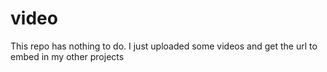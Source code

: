 # video
This repo has nothing to do. I just uploaded some videos and get the url to embed in my other projects
